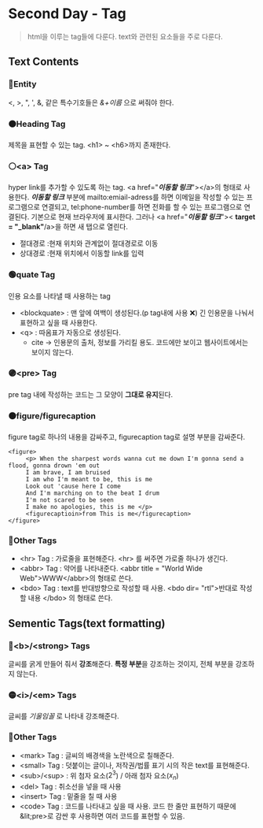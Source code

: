 # Second Day - Tag
> html을 이루는 tag들에 다룬다. text와 관련된 요소들을 주로 다룬다.
## Text Contents
### 🔘Entity 
<, >, ", ', &, 같은 특수기호들은 _&+이름_ 으로 써줘야 한다.
### 🟠Heading Tag
제목을 표현할 수 있는 tag. &lt;h1> ~ &lt;h6>까지 존재한다. 
### ⚪&lt;a> Tag
hyper link를 추가할 수 있도록 하는 tag. &lt;a href="**_이동할 링크_**">&lt;/a>의 형태로 사용한다. **_이동할 링크_** 부분에 mailto:emiail-adress를 하면 이메일을 작성할 수 있는 프로그램으로 연결되고, tel:phone-number를 하면 전화를 할 수 있는 프로그램으로 연결된다.
기본으로 현재 브라우저에 표시한다. 그러나 &lt;a href="**_이동할 링크_**">&lt; **target = "\_blank"**/a>을 하면 새 탭으로 열린다.
- 절대경로 :현재 위치와 관계없이 절대경로로 이동
- 상대경로 :현재 위치에서 이동할 link를 입력
### 🟢quate Tag
인용 요소를 나타낼 때 사용하는 tag
- &lt;blockquate> : 맨 앞에 여백이 생성된다.(p tag내에 사용 ❌) 긴 인용문을 나눠서 표현하고 싶을 때 사용한다.
- &lt;q> : 따옴표가 자동으로 생성된다.
     - cite -> 인용문의 출처, 정보를 가리킬 용도. 코드에만 보이고 웹사이트에서는 보이지 않는다.
### 🟣&lt;pre> Tag
pre tag 내에 작성하는 코드는 그 모양이 **그대로 유지**된다.
### 🟤figure/figurecaption
figure tag로 하나의 내용을 감싸주고, figurecaption tag로 설명 부분을 감싸준다.
```
<figure>
     <p> When the sharpest words wanna cut me down I'm gonna send a flood, gonna drown 'em out
     I am brave, I am bruised
     I am who I'm meant to be, this is me
     Look out 'cause here I come
     And I'm marching on to the beat I drum
     I'm not scared to be seen
     I make no apologies, this is me </p>
     <figurecaptioin>from This is me</figurecaption>
</figure>
```
### 🔵Other Tags
- &lt;hr> Tag : 가로줄을 표현해준다. &lt;hr> 를 써주면 가로줄 하나가 생긴다.
- &lt;abbr> Tag : 약어를 나타내준다. &lt;abbr title = "World Wide Web">WWW&lt;/abbr>의 형태로 쓴다.
- &lt;bdo> Tag : text를 반대방향으로 작성할 때 사용. &lt;bdo dir= "rtl">반대로 작성할 내용 &lt;/bdo> 의 형태로 쓴다.
## Sementic Tags(text formatting)
### 🔴&lt;b>/&lt;strong> Tags
글씨를 굵게 만들어 줘서 **강조**해준다. **특정 부분**을 강조하는 것이지, 전체 부분을 강조하지 않는다.
### 🟡&lt;i>/&lt;em> Tags
글씨를 _기울임꼴_ 로 나타내 강조해준다.
### 🔵Other Tags
- &lt;mark> Tag : 글씨의 배경색을 노란색으로 칠해준다.
- &lt;small> Tag : 덧붙이는 글이나, 저작권/법률 표기 시의 작은 text를 표현해준다.
- &lt;sub>/&lt;sup> : 위 첨자 요소($2^3$) / 아래 첨자 요소($x_n$)
- &lt;del> Tag : 취소선을 넣을 때 사용
- &lt;insert> Tag : 밑줄을 칠 때 사용
- &lt;code> Tag : 코드를 나타내고 싶을 때 사용. 코드 한 줄만 표현하기 때문에 &lit;pre>로 감싼 후 사용하면 여러 코드를 표현할 수 있음.

